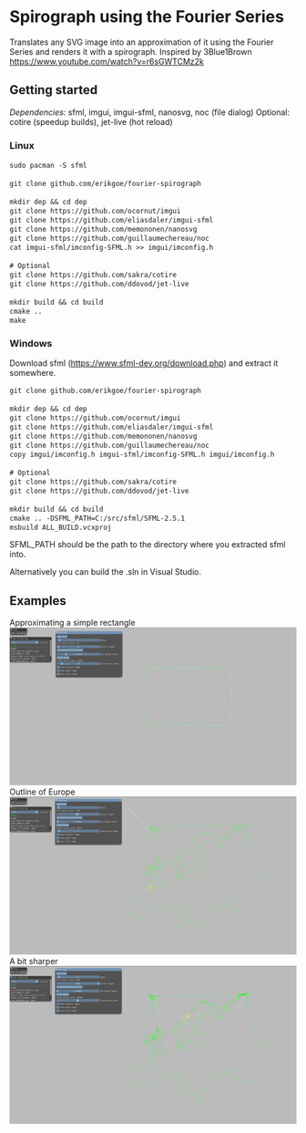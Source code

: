 # Spirograph using the Fourier Series
Translates any SVG image into an approximation of it using the Fourier Series and renders it with a spirograph.
Inspired by 3Blue1Brown https://www.youtube.com/watch?v=r6sGWTCMz2k

## Getting started
*Dependencies:*
sfml, imgui, imgui-sfml, nanosvg, noc (file dialog)
Optional: cotire (speedup builds), jet-live (hot reload)

### Linux
```
sudo pacman -S sfml

git clone github.com/erikgoe/fourier-spirograph

mkdir dep && cd dep
git clone https://github.com/ocornut/imgui
git clone https://github.com/eliasdaler/imgui-sfml
git clone https://github.com/memononen/nanosvg
git clone https://github.com/guillaumechereau/noc
cat imgui-sfml/imconfig-SFML.h >> imgui/imconfig.h

# Optional
git clone https://github.com/sakra/cotire
git clone https://github.com/ddovod/jet-live

mkdir build && cd build
cmake ..
make
```

### Windows
Download sfml (https://www.sfml-dev.org/download.php) and extract it somewhere.
```
git clone github.com/erikgoe/fourier-spirograph

mkdir dep && cd dep
git clone https://github.com/ocornut/imgui
git clone https://github.com/eliasdaler/imgui-sfml
git clone https://github.com/memononen/nanosvg
git clone https://github.com/guillaumechereau/noc
copy imgui/imconfig.h imgui-sfml/imconfig-SFML.h imgui/imconfig.h

# Optional
git clone https://github.com/sakra/cotire
git clone https://github.com/ddovod/jet-live

mkdir build && cd build
cmake .. -DSFML_PATH=C:/src/sfml/SFML-2.5.1
msbuild ALL_BUILD.vcxproj
```
SFML_PATH should be the path to the directory where you extracted sfml into.

Alternatively you can build the .sln in Visual Studio.

## Examples
Approximating a simple rectangle
![rectangle](res/spirograph_rectangle.png)
Outline of Europe
![europe_outline](res/spirograph_europe.png)
A bit sharper
![europe_outline_sharp](res/spirograph_europe_sharp.png)
